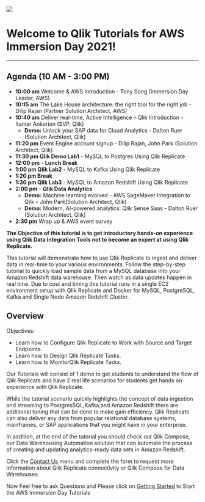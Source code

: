 
![](/images/aws_immersion.png)  
# Welcome to Qlik Tutorials for AWS Immersion Day 2021! 
________________________________________________________________
## Agenda (10 AM - 3:00 PM)
* **10:00 am** Welcome & AWS Introduction - Tony Song (Immersion Day Leader, AWS)
* **10:15 am** The Lake House architecture: the right tool for the right job - Dilip Rajan (Partner Solution Architect, AWS)
* **10:40 am** Deliver real-time, Active Intelligence – Qlik Introduction - Itamar Ankorion (SVP, Qlik)
    * **Demo:** Unlock your SAP data for Cloud Analytics - Dalton Ruer (Solution Architect, Qlik)
* **11:20 pm** Event Engine account signup - Dilip Rajan, John Park (Solution Architect, Qlik)
* **11:30 pm Qlik Demo Lab1** - MySQL to Postgres Using Qlik Replicate
* **12:00 pm** - **Lunch Break**
* **1:00 pm Qlik Lab2** - MySQL to Kafka Using Qlik Replicate
* **1:20 pm Break**
* **1:30 pm Qlik Lab3** - MySQL to Amazon Redshift Using Qlik Replicate
* **2:00 pm** - **Qlik Data Analytics**
    * **Demo:** Machine learning evolved - AWS SageMaker Integration to Qlik – John Park(Solution Architect, Qlik)
    * **Demo:** Modern, AI-powered analytics: Qlik Sense Saas - Dalton Ruer (Solution Architect, Qlik)
* **2:30 pm** Wrap up & AWS event survey

__The Objective of this tutorial is to get introductory hands-on experience using Qlik Data Integration Tools not to become an expert at using Qlik Replicate.__

This tutorial will demonstrate how to use Qlik Replicate to ingest and deliver data in real-time to your various environments. Follow the step-by-step tutorial to quickly load sample data from a MySQL database into your Amazon Redshift data warehouse. 
Then watch as data updates happen in real time.  Due to cost and timing this tutorial runs in a single EC2 environment setup with Qlik Replicate and Docker for MySQL, PostgreSQL, Kafka and Single Node Amazon Redshift Cluster.

## Overview
Objectives:

* Learn how to Configure Qlik Replicate to Work with Source and Target Endpoints.
* Learn how to Design Qlik Replicate Tasks.
* Learn how to MonitorQlik Replicate Tasks.

Our Tutorials will consist of 1 demo to get students to understand the flow of Qlik Replicate and have 2 real life scenarios for students get hands on experience with Qlik Replicate.

While the tutorial scenario quickly highlights the concept of data ingestion and streaming to PostgresSQL,Kafka,and Amazon Redshift there are additional tuning that can be done to make gain efficiency. 
Qlik Replicate can also deliver any data from popular relational database systems, mainframes, or SAP applications that you might have in your enterprise.

In addition, at the end of the tutorial you should check out Qlik Compose, our Data Warehousing Automation solution that can automate the process of creating and updating analytics-ready data sets in Amazon Redshift. 

Click the [Contact Us](../contact_us) menu and complete the form to request more information about Qlik Replicate connectivity or Qlik Compose for Data Warehouses.

Now Feel free to ask Questions and Please click on [Getting Started](../getting_started) to Start the AWS Immersion Day Tutorials
